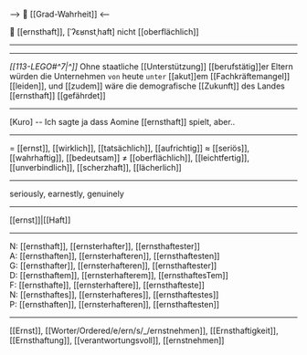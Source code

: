 --> 🧩 [[Grad-Wahrheit]] <--

🧐 [[ernsthaft]], [ˈʔɛʁnstˌhaft]
nicht [[oberflächlich]]

---
---

*[[113-LEGO#^7|^]]* Ohne staatliche [[Unterstützung]] [[berufstätig]]er Eltern würden die Unternehmen `von` heute `unter` [[akut]]em [[Fachkräftemangel]] [[leiden]], und [[zudem]] wäre die demografische [[Zukunft]] des Landes [[ernsthaft]] [[gefährdet]]


---
[Kuro] -- Ich sagte ja dass Aomine [[ernsthaft]] spielt, aber..

---
= [[ernst]], [[wirklich]], [[tatsächlich]], [[aufrichtig]]
≈ [[seriös]], [[wahrhaftig]], [[bedeutsam]]
≠ [[oberflächlich]], [[leichtfertig]], [[unverbindlich]], [[scherzhaft]], [[lächerlich]]

---
seriously, earnestly, genuinely

---
[[ernst]]|[[Haft]]

---
N: [[ernsthaft]], [[ernsterhafter]], [[ernsthaftester]]  
A: [[ernsthaften]], [[ernsterhafteren]], [[ernsthaftesten]]  
G: [[ernsthafter]], [[ernsterhafteren]], [[ernsthaftester]]  
D: [[ernsthaftem]], [[ernsterhafterem]], [[ernsthaftesTem]]  
F: [[ernsthafte]], [[ernsterhaftere]], [[ernsthafteste]]  
N: [[ernsthaftes]], [[ernsterhafteres]], [[ernsthaftestes]]  
P: [[ernsthaften]], [[ernsterhafteren]], [[ernsthaftesten]]  

---
[[Ernst]], [[Worter/Ordered/e/ern/s/_/ernstnehmen]], [[Ernsthaftigkeit]], [[Ernsthaftung]], [[verantwortungsvoll]], [[ernstnehmen]]